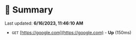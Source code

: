 # 📖 Summary
Last updated: **6/16/2023, 11:46:10 AM**

- `GET` [https://google.com](https://google.com) - **Up** (150ms)
